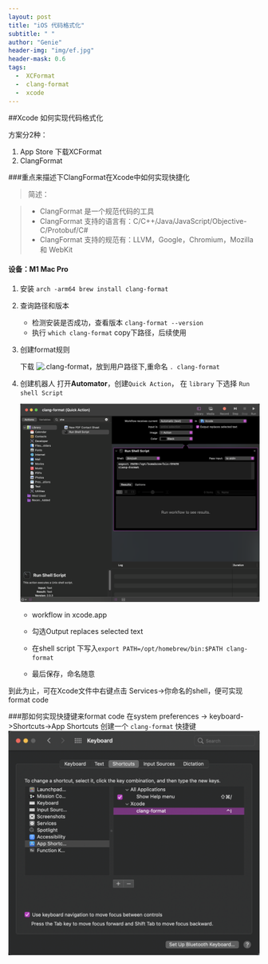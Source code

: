```yaml
---
layout: post
title: "iOS 代码格式化"
subtitle: " "
author: "Genie"
header-img: "img/ef.jpg"
header-mask: 0.6
tags:
  -  XCFormat
  -  clang-format
  -  xcode
---
```


##Xcode 如何实现代码格式化

方案分2种：

1. App Store 下载XCFormat
2. ClangFormat

###重点来描述下ClangFormat在Xcode中如何实现快捷化

>简述：

> * ClangFormat 是一个规范代码的工具
> * ClangFormat 支持的语言有：C/C++/Java/JavaScript/Objective-C/Protobuf/C#
> * ClangFormat 支持的规范有：LLVM，Google，Chromium，Mozilla 和 WebKit

#### 设备：M1 Mac Pro

1. 安装
 `arch -arm64 brew install clang-format`
 
2. 查询路径和版本
	* 	检测安装是否成功，查看版本 `clang-format --version`
	*  	执行 `which clang-format` copy下路径，后续使用
3. 创建format规则

	下载 ![.clang-format](/img/code-format/clang-format)，放到用户路径下,重命名
	`. clang-format `
	
4. 创建机器人
	 打开**Automator**，创建`Quick Action`， 在 `library` 下选择 `Run shell Script`
	 
	![1](/img/code-format/WX20211019-153013@2x.png)
	
	* 	workflow in xcode.app
	*   勾选Output replaces selected text

	*   在shell script 下写入`export PATH=/opt/homebrew/bin:$PATH
clang-format`
	*   最后保存，命名随意

到此为止，可在Xcode文件中右键点击 Services->你命名的shell，便可实现format code

###那如何实现快捷键来format code
在system preferences -> keyboard->Shortcuts->App Shortcuts 创建一个 `clang-format` 快捷键
	![2](/img/code-format/WX20211019-152951@2x.png)


